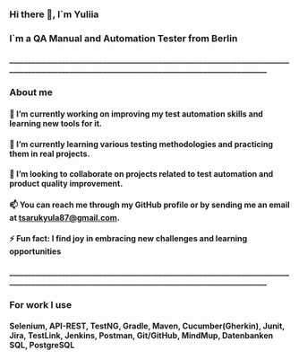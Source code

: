 ### Hi there 👋, I`m Yuliia
### I`m a QA Manual and Automation Tester from Berlin
#### ________________________________________________________________________________________________________________________________________________
### About me
#### 🔭 I’m currently working on improving my test automation skills and learning new tools for it.
#### 🌱 I’m currently learning various testing methodologies and practicing them in real projects. 
#### 👯 I’m looking to collaborate on projects related to test automation and product quality improvement.
#### 📫 You can reach me through my GitHub profile or by sending me an email at tsarukyula87@gmail.com.
#### ⚡ Fun fact: I find joy in embracing new challenges and learning opportunities
#### ________________________________________________________________________________________________________________________________________________
### For work I use
#### Selenium, API-REST, TestNG, Gradle, Maven, Cucumber(Gherkin), Junit, Jira, TestLink, Jenkins, Postman, Git/GitHub, MindMup, Datenbanken SQL, PostgreSQL


<!--
**Tsarukyula/Tsarukyula** is a ✨ _special_ ✨ repository because its `README.md` (this file) appears on your GitHub profile.

Here are some ideas to get you started:

- 🔭 I’m currently working on improving my test automation skills and learning new tools for it.
- 🌱 I’m currently learning various testing methodologies and practicing them in real projects. 
- 👯 I’m looking to collaborate on projects related to test automation and product quality improvement. 
- 🤔 I’m looking for help with ...
- 💬 Ask me about ...
- 📫 You can reach me through my GitHub profile or by sending me an email at tsarukyula87@gmail.com. 
- 😄 Pronouns: ...
- ⚡ Fun fact: ...
-->
